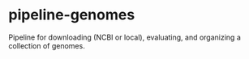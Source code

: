 # pipeline-genomes

Pipeline for downloading (NCBI or local), evaluating, and organizing a
collection of genomes.


